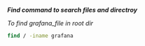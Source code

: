 **_Find command to search files and directroy_**

_To find grafana_file in root dir_

```cmd
find / -iname grafana
```
